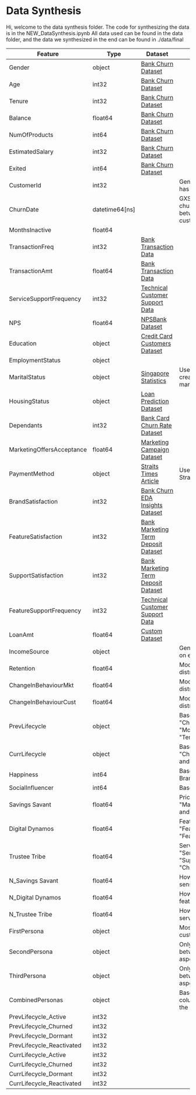 # Data Synthesis

Hi, welcome to the data synthesis folder.
The code for synthesizing the data is in the NEW_DataSynthesis.ipynb
All data used can be found in the data folder, and the data we synthesized in the end can be found in ./data/final

| Feature                 | Type          | Dataset                                                             | Remarks                                                               |
|-------------------------|---------------|---------------------------------------------------------------------|-----------------------------------------------------------------------|
| Gender                  | object        | [Bank Churn Dataset](https://www.kaggle.com/datasets/rangalamahesh/bank-churn) |                                                                       |
| Age                     | int32         | [Bank Churn Dataset](https://www.kaggle.com/datasets/rangalamahesh/bank-churn) |                                                                       |
| Tenure                  | int32         | [Bank Churn Dataset](https://www.kaggle.com/datasets/rangalamahesh/bank-churn) |                                                                       |
| Balance                 | float64       | [Bank Churn Dataset](https://www.kaggle.com/datasets/rangalamahesh/bank-churn) |                                                                       |
| NumOfProducts           | int64         | [Bank Churn Dataset](https://www.kaggle.com/datasets/rangalamahesh/bank-churn) |                                                                       |
| EstimatedSalary         | int32         | [Bank Churn Dataset](https://www.kaggle.com/datasets/rangalamahesh/bank-churn) |                                                                       |
| Exited                  | int64         | [Bank Churn Dataset](https://www.kaggle.com/datasets/rangalamahesh/bank-churn) |                                                                       |
| CustomerId              | int32         |                                                                       | Generated so that each row has its own unique ID                       |
| ChurnDate               | datetime64[ns]|                                                                       | GXS opened on 31/08/2022; churn dates generated between then and today if the customer has exited |
| MonthsInactive          | float64       |                                                                       |                                                                       |
| TransactionFreq         | int32         | [Bank Transaction Data](https://www.kaggle.com/datasets/apoorvwatsky/bank-transaction-data) |                                                                       |
| TransactionAmt          | float64       | [Bank Transaction Data](https://www.kaggle.com/datasets/apoorvwatsky/bank-transaction-data) |                                                                       |
| ServiceSupportFrequency | int32         | [Technical Customer Support Data](https://www.kaggle.com/datasets/saurav9786/technical-customer-support-data) |                                                                       |
| NPS                     | float64       | [NPSBank Dataset](https://www.kaggle.com/datasets/charlottetu/npsbank) |                                                                       |
| Education               | object        | [Credit Card Customers Dataset](https://www.kaggle.com/datasets/sakshigoyal7/credit-card-customers) |                                                                       |
| EmploymentStatus        | object        |                                                                       |                                                                       |
| MaritalStatus           | object        | [Singapore Statistics](https://www.singstat.gov.sg/-/media/files/publications/cop2020/sr2/cop2020sr2.ashx) | Used statistics on page 9 to create our distribution for marital status |
| HousingStatus           | object        | [Loan Prediction Dataset](https://www.kaggle.com/datasets/subhamjain/loan-prediction-based-on-customer-behavior) |                                                                       |
| Dependants              | int32         | [Bank Card Churn Rate Dataset](https://www.kaggle.com/datasets/hanatuangud/bank-card-churn-rate) |                                                                       |
| MarketingOffersAcceptance| float64     | [Marketing Campaign Dataset](https://www.kaggle.com/datasets/rahulchavan99/marketing-campaign-dataset) |                                                                       |
| PaymentMethod           | object        | [Straits Times Article](https://www.straitstimes.com/business/cards-are-king-when-it-comes-to-making-payment-in-singapore-report) | Used the distributions in the Straits Times article                    |
| BrandSatisfaction       | int32         | [Bank Churn EDA Insights Dataset](https://www.kaggle.com/code/thabresh/bank-customer-churn-eda-insights/input) |                                                                       |
| FeatureSatisfaction     | int32         | [Bank Marketing Term Deposit Dataset](https://www.kaggle.com/datasets/sharanmk/bank-marketing-term-deposit/data) |                                                                       |
| SupportSatisfaction     | int32         | [Bank Marketing Term Deposit Dataset](https://www.kaggle.com/datasets/sharanmk/bank-marketing-term-deposit/data) |                                                                       |
| FeatureSupportFrequency | int32         | [Technical Customer Support Data](https://www.kaggle.com/datasets/saurav9786/technical-customer-support-data) |                                                                       |
| LoanAmt                 | float64       | [Custom Dataset](https://www.kaggle.com/datasets/zaurbegiev/my-dataset) |                                                                       |
| IncomeSource            | object        |                                                                       | Generated randomly based on employment type                             |
| Retention               | float64       |                                                                       | Modelled after a beta distribution                                     |
| ChangeInBehaviourMkt    | float64       |                                                                       | Modelled after a normal distribution                                   |
| ChangeInBehaviourCust   | float64       |                                                                       | Modelled after a normal distribution                                   |
| PrevLifecycle           | object        |                                                                       | Based on values in "ChurnDate", "MonthsInactive", and "Tenure"         |
| CurrLifecycle           | object        |                                                                       | Based on values in "ChurnDate", "PrevLifecycle", and "TransactionFreq" |
| Happiness               | int64         |                                                                       | Based on Num_pdts (0-4) & Brand Satisfaction (0-5)                     |
| SocialInfluencer        | int64         |                                                                       | Based on NPS value >= 8                                                 |
| Savings Savant          | float64       |                                                                       | Price sensitive, based on "MarketingOffersAcceptance" and "ChangeInBehaviourMkt" |
| Digital Dynamos         | float64       |                                                                       | Feature Driven, based on "FeatureSatisfaction" and "FeatureSupportFrequency" |
| Trustee Tribe           | float64       |                                                                       | Service Dependent, based on "ServiceSupportFrequency", "SupportSatisfaction", and "ChangeInBehaviourCust" |
| N_Savings Savant        | float64       |                                                                       | How much the person is price sensitive                                   |
| N_Digital Dynamos       | float64       |                                                                       | How much the person is feature driven                                    |
| N_Trustee Tribe         | float64       |                                                                       | How much the person is service dependent                                 |
| FirstPersona            | object        |                                                                       | Most prominent aspect of the customer                                   |
| SecondPersona           | object        |                                                                       | Only occurs if the difference between the first and second aspects are close |
| ThirdPersona            | object        |                                                                       | Only occurs if the difference between the second and third aspects are close |
| CombinedPersonas        | object        |                                                                       | Based on the 3 previous columns, create a persona for the customer       |
| PrevLifecycle_Active    | int32         |                                                                       |                                                                       |
| PrevLifecycle_Churned   | int32         |                                                                       |                                                                       |
| PrevLifecycle_Dormant   | int32         |                                                                       |                                                                       |
| PrevLifecycle_Reactivated| int32        |                                                                       |                                                                       |
| CurrLifecycle_Active    | int32         |                                                                       |                                                                       |
| CurrLifecycle_Churned   | int32         |                                                                       |                                                                       |
| CurrLifecycle_Dormant   | int32         |                                                                       |                                                                       |
| CurrLifecycle_Reactivated| int32        |                                                                       |                                                                       |
